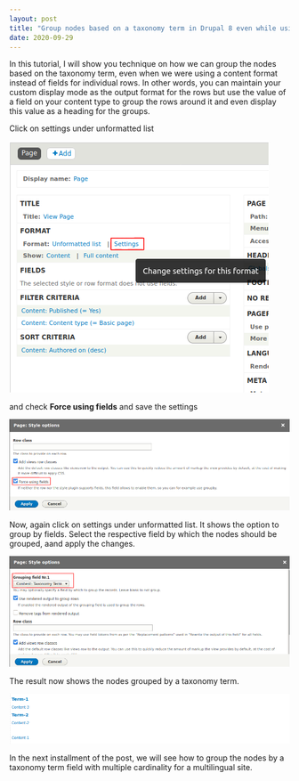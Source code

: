 ```yaml
---
layout: post
title: "Group nodes based on a taxonomy term in Drupal 8 even while using display modes in views."
date: 2020-09-29
---
```

In this tutorial, I will show you technique on how we can group the nodes based on the taxonomy term, even when we were using a content format instead of fields for individual rows. In other words, you can maintain your custom display mode as the output format for the rows but use the value of a field on your content type to group the rows around it and even display this value as a heading for the groups.

Click on settings under unformatted list

![view-settings](/blog-29-sep/view-setting-1.png)

and check **Force using fields** and save the settings

![force-using-fields](/blog-29-sep/view-setting-2.png)

Now, again click on settings under unformatted list. It shows the option to group by fields. Select the respective field by which the nodes should be 
grouped, aand apply the changes.

![group-field](/blog-29-sep/view-setting-3.png)

The result now shows the nodes grouped by a taxonomy term.

![group-result](/blog-29-sep/view-setting-4.png)

In the next installment of the post, we will see how to group the nodes by a taxonomy term field with multiple cardinality for a multilingual site.
